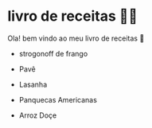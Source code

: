 # livro de receitas :man_cook:

Ola! bem vindo ao meu livro de receitas :wave: 

- strogonoff de frango

- Pavê

- Lasanha
- Panquecas Americanas

- Arroz Doçe 

  


